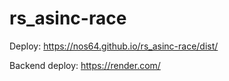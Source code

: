 # rs_asinc-race

Deploy: https://nos64.github.io/rs_asinc-race/dist/

Backend deploy: https://render.com/
